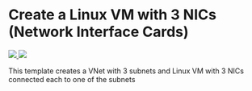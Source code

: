 # Create a Linux VM with 3 NICs (Network Interface Cards)

<a href="https://portal.azure.com/#create/Microsoft.Template/uri/https%3A%2F%2Fraw.githubusercontent.com%2Fderdanu%2Fmaster%2Fazure-vm-multible-nic-subnet-linux%2Fazuredeploy.json" target="_blank">
    <img src="http://azuredeploy.net/deploybutton.png"/>
</a>
<a href="http://armviz.io/#/?load=https%3A%2F%2Fraw.githubusercontent.com%2Fderdanu%2Fmaster%2Fazure-vm-multible-nic-subnet-linux%2Fazuredeploy.json" target="_blank">
    <img src="http://armviz.io/visualizebutton.png"/>
</a>

This template creates a VNet with 3 subnets and Linux VM with 3 NICs connected each to one of the subnets
